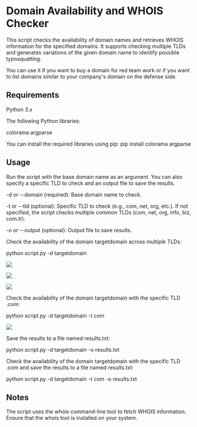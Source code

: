 # Domain Availability and WHOIS Checker
This script checks the availability of domain names and retrieves WHOIS information for the specified domains. It supports checking multiple TLDs and generates variations of the given domain name to identify possible typosquatting.

You can use it if you want to buy a domain for red team work or if you want to list domains similar to your company's domain on the defense side.

## Requirements
Python 3.x

The following Python libraries:

colorama
argparse

You can install the required libraries using pip:
pip install colorama argparse

## Usage
Run the script with the base domain name as an argument. You can also specify a specific TLD to check and an output file to save the results.

-d or --domain (required): Base domain name to check.

-t or --tld (optional): Specific TLD to check (e.g., com, net, org, etc.). If not specified, the script checks multiple common TLDs (com, net, org, info, biz, com.tr).

-o or --output (optional): Output file to save results.

Check the availability of the domain targetdomain across multiple TLDs:

python script.py -d targetdomain

![](https://github.com/okankurtuluss/domain-checker/blob/okankurtuluss/main/screenshots/usage-1.png)

![](https://github.com/okankurtuluss/domain-checker/blob/okankurtuluss/main/screenshots/usage-2.png)

![](https://github.com/okankurtuluss/domain-checker/blob/okankurtuluss/main/screenshots/usage-3.png)

Check the availability of the domain targetdomain with the specific TLD .com:

python script.py -d targetdomain -t com

![](https://github.com/okankurtuluss/domain-checker/blob/okankurtuluss/main/screenshots/usage-4.png)

Save the results to a file named results.txt:

python script.py -d targetdomain -o results.txt

Check the availability of the domain targetdomain with the specific TLD .com and save the results to a file named results.txt:

python script.py -d targetdomain -t com -o results.txt

## Notes
The script uses the whois command-line tool to fetch WHOIS information. Ensure that the whois tool is installed on your system.





